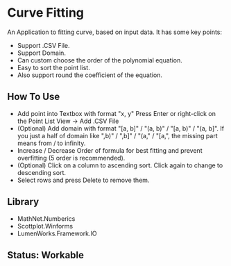 # Curve Fitting
An Application to fitting curve, based on input data. It has some key points:
- Support .CSV File.
- Support Domain.
- Can custom choose the order of the polynomial equation.
- Easy to sort the point list.
- Also support round the coefficient of the equation.
## How To Use
- Add point into Textbox with format "x, y"   Press Enter or right-click on the Point List View -> Add .CSV File
- (Optional) Add domain with format "[a, b]" / "(a, b)" / "[a, b)" / "(a, b]". If you just a half of domain like ",b)" / ",b]" / "(a," / "[a,", the missing part means from / to infinity. 
- Increase / Decrease Order of formula for best fitting and prevent overfitting (5 order is recommended).
- (Optional) Click on a column to ascending sort. Click again to change to descending sort.
- Select rows and press Delete to remove them.
## Library
- MathNet.Numberics
- Scottplot.Winforms
- LumenWorks.Framework.IO
## Status: Workable
